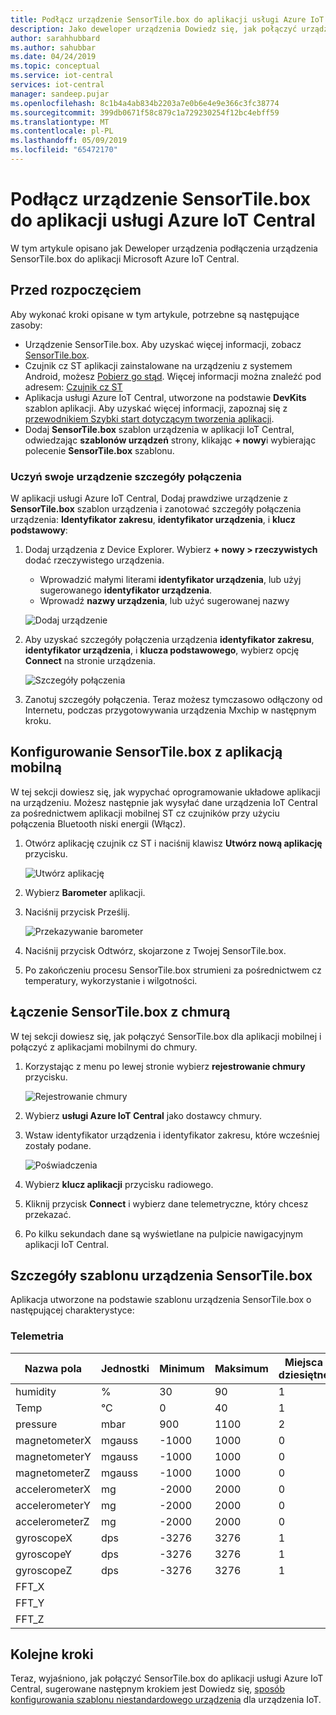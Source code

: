 ```yaml
---
title: Podłącz urządzenie SensorTile.box do aplikacji usługi Azure IoT Central | Dokumentacja firmy Microsoft
description: Jako deweloper urządzenia Dowiedz się, jak połączyć urządzenie SensorTile.box aplikację usługi Azure IoT Central.
author: sarahhubbard
ms.author: sahubbar
ms.date: 04/24/2019
ms.topic: conceptual
ms.service: iot-central
services: iot-central
manager: sandeep.pujar
ms.openlocfilehash: 8c1b4a4ab834b2203a7e0b6e4e9e366c3fc38774
ms.sourcegitcommit: 399db0671f58c879c1a729230254f12bc4ebff59
ms.translationtype: MT
ms.contentlocale: pl-PL
ms.lasthandoff: 05/09/2019
ms.locfileid: "65472170"
---
```

# <a name="connect-sensortilebox-device-to-your-azure-iot-central-application"></a>Podłącz urządzenie SensorTile.box do aplikacji usługi Azure IoT Central

W tym artykule opisano jak Deweloper urządzenia podłączenia urządzenia SensorTile.box do aplikacji Microsoft Azure IoT Central.

## <a name="before-you-begin"></a>Przed rozpoczęciem

Aby wykonać kroki opisane w tym artykule, potrzebne są następujące zasoby:

* Urządzenie SensorTile.box. Aby uzyskać więcej informacji, zobacz [SensorTile.box](https://www.st.com/content/st_com/en/products/evaluation-tools/product-evaluation-tools/mems-motion-sensor-eval-boards/steval-mksbox1v1.html).
* Czujnik cz ST aplikacji zainstalowane na urządzeniu z systemem Android, możesz [Pobierz go stąd](https://play.google.com/store/apps/details?id=com.st.bluems). Więcej informacji można znaleźć pod adresem: [Czujnik cz ST](https://www.st.com/stblesensor)
* Aplikacja usługi Azure IoT Central, utworzone na podstawie **DevKits** szablon aplikacji. Aby uzyskać więcej informacji, zapoznaj się z [przewodnikiem Szybki start dotyczącym tworzenia aplikacji](quick-deploy-iot-central.md).
* Dodaj **SensorTile.box** szablon urządzenia w aplikacji IoT Central, odwiedzając **szablonów urządzeń** strony, klikając **+ nowy**i wybierając polecenie **SensorTile.box** szablonu.

### <a name="get-your-device-connection-details"></a>Uczyń swoje urządzenie szczegóły połączenia

W aplikacji usługi Azure IoT Central, Dodaj prawdziwe urządzenie z **SensorTile.box** szablon urządzenia i zanotować szczegóły połączenia urządzenia: **Identyfikator zakresu**, **identyfikator urządzenia**, i **klucz podstawowy**:

1. Dodaj urządzenia z Device Explorer. Wybierz **+ nowy > rzeczywistych** dodać rzeczywistego urządzenia.

    * Wprowadzić małymi literami **identyfikator urządzenia**, lub użyj sugerowanego **identyfikator urządzenia**.
    * Wprowadź **nazwy urządzenia**, lub użyć sugerowanej nazwy

    ![Dodaj urządzenie](media/howto-connect-sensortile/real-device.png)

1. Aby uzyskać szczegóły połączenia urządzenia **identyfikator zakresu**, **identyfikator urządzenia**, i **klucza podstawowego**, wybierz opcję **Connect** na stronie urządzenia.

    ![Szczegóły połączenia](media/howto-connect-sensortile/connect-device.png)

1. Zanotuj szczegóły połączenia. Teraz możesz tymczasowo odłączony od Internetu, podczas przygotowywania urządzenia Mxchip w następnym kroku.

## <a name="set-up-the-sensortilebox-with-the-mobile-application"></a>Konfigurowanie SensorTile.box z aplikacją mobilną

W tej sekcji dowiesz się, jak wypychać oprogramowanie układowe aplikacji na urządzeniu. Możesz następnie jak wysyłać dane urządzenia IoT Central za pośrednictwem aplikacji mobilnej ST cz czujników przy użyciu połączenia Bluetooth niski energii (Włącz).

1. Otwórz aplikację czujnik cz ST i naciśnij klawisz **Utwórz nową aplikację** przycisku.

    ![Utwórz aplikację](media/howto-connect-sensortile/create-app.png)

1. Wybierz **Barometer** aplikacji.
1. Naciśnij przycisk Prześlij.

    ![Przekazywanie barometer](media/howto-connect-sensortile/barometer-upload.png)

1. Naciśnij przycisk Odtwórz, skojarzone z Twojej SensorTile.box.
1. Po zakończeniu procesu SensorTile.box strumieni za pośrednictwem cz temperatury, wykorzystanie i wilgotności.

## <a name="connect-the-sensortilebox-to-the-cloud"></a>Łączenie SensorTile.box z chmurą

W tej sekcji dowiesz się, jak połączyć SensorTile.box dla aplikacji mobilnej i połączyć z aplikacjami mobilnymi do chmury.

1. Korzystając z menu po lewej stronie wybierz **rejestrowanie chmury** przycisku.

    ![Rejestrowanie chmury](media/howto-connect-sensortile/cloud-logging.png)

1. Wybierz **usługi Azure IoT Central** jako dostawcy chmury.
1. Wstaw identyfikator urządzenia i identyfikator zakresu, które wcześniej zostały podane.

    ![Poświadczenia](media/howto-connect-sensortile/credentials.png)

1. Wybierz **klucz aplikacji** przycisku radiowego.
1. Kliknij przycisk **Connect** i wybierz dane telemetryczne, który chcesz przekazać.
1. Po kilku sekundach dane są wyświetlane na pulpicie nawigacyjnym aplikacji IoT Central.

## <a name="sensortilebox-device-template-details"></a>Szczegóły szablonu urządzenia SensorTile.box

Aplikacja utworzone na podstawie szablonu urządzenia SensorTile.box o następującej charakterystyce:

### <a name="telemetry"></a>Telemetria

| Nazwa pola     | Jednostki  | Minimum | Maksimum | Miejsca dziesiętne |
| -------------- | ------ | ------- | ------- | -------------- |
| humidity       | %      | 30       | 90     | 1              |
| Temp           | °C     | 0     | 40     | 1              |
| pressure       | mbar    | 900     | 1100    | 2              |
| magnetometerX  | mgauss | -1000   | 1000    | 0              |
| magnetometerY  | mgauss | -1000   | 1000    | 0              |
| magnetometerZ  | mgauss | -1000   | 1000    | 0              |
| accelerometerX | mg     | -2000   | 2000    | 0              |
| accelerometerY | mg     | -2000   | 2000    | 0              |
| accelerometerZ | mg     | -2000   | 2000    | 0              |
| gyroscopeX     | dps   | -3276   | 3276    | 1              |
| gyroscopeY     | dps   | -3276   | 3276    | 1              |
| gyroscopeZ     | dps   | -3276   | 3276    | 1              |
| FFT_X     |    |    |     |               |
| FFT_Y     |    |    |     |               |
| FFT_Z     |    |    |     |               |

## <a name="next-steps"></a>Kolejne kroki

Teraz, wyjaśniono, jak połączyć SensorTile.box do aplikacji usługi Azure IoT Central, sugerowane następnym krokiem jest Dowiedz się, [sposób konfigurowania szablonu niestandardowego urządzenia](howto-set-up-template.md) dla urządzenia IoT.
